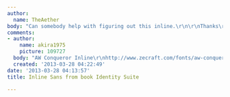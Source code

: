 ```yaml
---
author:
  name: TheAether
body: "Can somebody help with figuring out this inline.\r\n\r\nThanks\r\n\r\n[img:sites/default/files/old-images/IMGFont_3458.jpg]"
comments:
- author:
    name: akira1975
    picture: 109727
  body: "AW Conqueror Inline\r\nhttp://www.zecraft.com/fonts/aw-conqueror"
  created: '2013-03-28 04:22:49'
date: '2013-03-28 04:13:57'
title: Inline Sans from book Identity Suite

---
```


